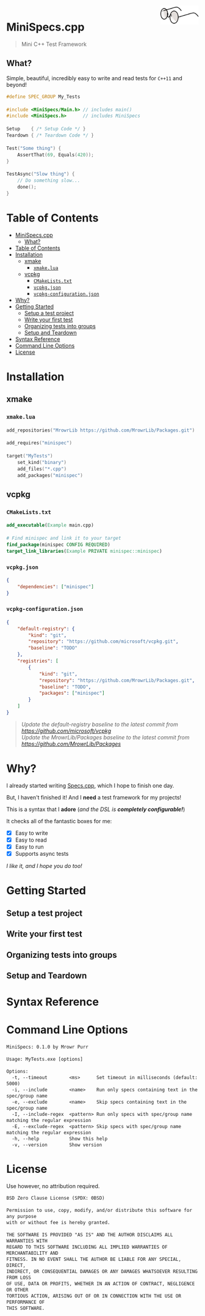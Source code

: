 <img src="Resources/Images/eyeglasses-35598_1280.png" align="right" width=100>

# MiniSpecs.cpp

> Mini C++ Test Framework

## What?

Simple, beautiful, incredibly easy to write and read tests for `C++11` and beyond!

```cpp
#define SPEC_GROUP My_Tests
 
#include <MiniSpecs/Main.h> // includes main()
#include <MiniSpecs.h>      // includes MiniSpecs
 
Setup    { /* Setup Code */ }
Teardown { /* Teardown Code */ }
 
Test("Some thing") {
    AssertThat(69, Equals(420));
}

TestAsync("Slow thing") {
    // Do something slow...
    done();
}
```

# Table of Contents

- [MiniSpecs.cpp](#minispecscpp)
  - [What?](#what)
- [Table of Contents](#table-of-contents)
- [Installation](#installation)
  - [xmake](#xmake)
    - [`xmake.lua`](#xmakelua)
  - [vcpkg](#vcpkg)
    - [`CMakeLists.txt`](#cmakeliststxt)
    - [`vcpkg.json`](#vcpkgjson)
    - [`vcpkg-configuration.json`](#vcpkg-configurationjson)
- [Why?](#why)
- [Getting Started](#getting-started)
  - [Setup a test project](#setup-a-test-project)
  - [Write your first test](#write-your-first-test)
  - [Organizing tests into groups](#organizing-tests-into-groups)
  - [Setup and Teardown](#setup-and-teardown)
- [Syntax Reference](#syntax-reference)
- [Command Line Options](#command-line-options)
- [License](#license)


# Installation

## xmake

### `xmake.lua`

```lua
add_repositories("MrowrLib https://github.com/MrowrLib/Packages.git")

add_requires("minispec")

target("MyTests")
    set_kind("binary")
    add_files("*.cpp")
    add_packages("minispec")
```

## vcpkg

### `CMakeLists.txt`

```cmake
add_executable(Example main.cpp)

# Find minispec and link it to your target
find_package(minispec CONFIG REQUIRED)
target_link_libraries(Example PRIVATE minispec::minispec)
```

### `vcpkg.json`

```json
{
    "dependencies": ["minispec"]
}
```

### `vcpkg-configuration.json`

```json
{
    "default-registry": {
        "kind": "git",
        "repository": "https://github.com/microsoft/vcpkg.git",
        "baseline": "TODO"
    },
    "registries": [
        {
            "kind": "git",
            "repository": "https://github.com/MrowrLib/Packages.git",
            "baseline": "TODO",
            "packages": ["minispec"]
        }
    ]
}
```

> _Update the default-registry baseline to the latest commit from https://github.com/microsoft/vcpkg_  
> _Update the MrowrLib/Packages baseline to the latest commit from https://github.com/MrowrLib/Packages_

# Why?

I already started writing [Specs.cpp](https://specs.tools), which I hope to finish one day.

But, I haven't finished it! And I **need** a test framework for my projects!

This is a syntax that I **adore** (_and the DSL is **completely configurable!**_)

It checks all of the fantastic boxes for me:

- [x] Easy to write
- [x] Easy to read
- [x] Easy to run
- [x] Supports async tests

_I like it, and I hope you do too!_

# Getting Started

## Setup a test project

## Write your first test

## Organizing tests into groups

## Setup and Teardown

# Syntax Reference

# Command Line Options

```
MiniSpecs: 0.1.0 by Mrowr Purr

Usage: MyTests.exe [options]

Options:
  -t, --timeout        <ms>      Set timeout in milliseconds (default: 5000)
  -i, --include        <name>    Run only specs containing text in the spec/group name
  -e, --exclude        <name>    Skip specs containing text in the spec/group name
  -I, --include-regex  <pattern> Run only specs with spec/group name matching the regular expression
  -E, --exclude-regex  <pattern> Skip specs with spec/group name matching the regular expression
  -h, --help           Show this help
  -v, --version        Show version
```

# License

Use however, no attribution required.

```
BSD Zero Clause License (SPDX: 0BSD)

Permission to use, copy, modify, and/or distribute this software for any purpose
with or without fee is hereby granted.

THE SOFTWARE IS PROVIDED "AS IS" AND THE AUTHOR DISCLAIMS ALL WARRANTIES WITH
REGARD TO THIS SOFTWARE INCLUDING ALL IMPLIED WARRANTIES OF MERCHANTABILITY AND
FITNESS. IN NO EVENT SHALL THE AUTHOR BE LIABLE FOR ANY SPECIAL, DIRECT,
INDIRECT, OR CONSEQUENTIAL DAMAGES OR ANY DAMAGES WHATSOEVER RESULTING FROM LOSS
OF USE, DATA OR PROFITS, WHETHER IN AN ACTION OF CONTRACT, NEGLIGENCE OR OTHER
TORTIOUS ACTION, ARISING OUT OF OR IN CONNECTION WITH THE USE OR PERFORMANCE OF
THIS SOFTWARE.
```
